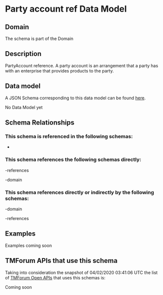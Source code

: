 # Party account ref Data Model

## Domain

The  schema is part of the  Domain

## Description

PartyAccount reference. A party account is an arrangement that a party has with an enterprise that provides products to the party.

## Data model

A JSON Schema corresponding to this data model can be found
[here](https://github.com/tmforum-rand/schemas/blob/candidates/EngagedParty/PartyAccountRef.schema.json).

No Data Model yet

## Schema Relationships

### This schema is referenced in the following schemas:

-

### This schema references the following schemas directly:

-references

-domain

### This schema references directly or indirectly by the following schemas:

-domain

-references



## Examples

Examples coming soon

## TMForum APIs that use this schema

Taking into consideration the snapshot of 04/02/2020 03:41:06 UTC the list of [TMForum Open APIs](https://www.tmforum.org/open-apis/) that uses this schemas is:

Coming soon